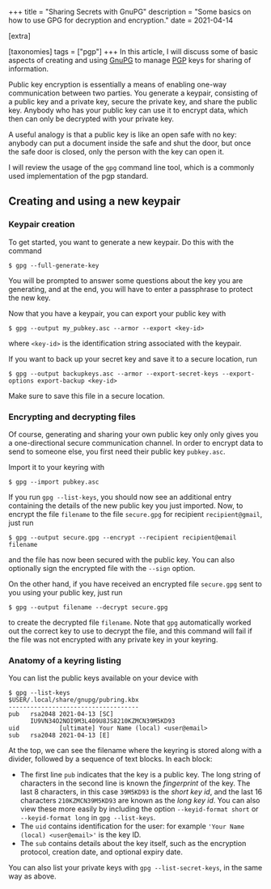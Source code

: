 +++
title = "Sharing Secrets with GnuPG"
description = "Some basics on how to use GPG for decryption and encryption."
date = 2021-04-14

[extra]

[taxonomies]
tags = ["pgp"]
+++
In this article, I will discuss some of basic aspects of creating and using [GnuPG](https://gnupg.org/) to manage [PGP](https://www.openpgp.org/) keys for sharing of information.

Public key encryption is essentially a means of enabling one-way communication between two parties.
You generate a keypair, consisting of a public key and a private key, secure the private key, and share the public key.
Anybody who has your public key can use it to encrypt data, which then can only be decrypted with your private key.

A useful analogy is that a public key is like an open safe with no key: anybody can put a document inside the safe and shut the door, but once the safe door is closed, only the person with the key can open it.

I will review the usage of the `gpg` command line tool, which is a commonly used implementation of the pgp standard.
## Creating and using a new keypair

### Keypair creation
To get started, you want to generate a new keypair.
Do this with the command
```
$ gpg --full-generate-key
```
You will be prompted to answer some questions about the key you are generating, and at the end, you will have to enter a passphrase to protect the new key.

Now that you have a keypair, you can export your public key with
```
$ gpg --output my_pubkey.asc --armor --export <key-id>
```
where `<key-id>` is the identification string associated with the keypair.

If you want to back up your secret key and save it to a secure location, run
```
$ gpg --output backupkeys.asc --armor --export-secret-keys --export-options export-backup <key-id>
```
Make sure to save this file in a secure location.

### Encrypting and decrypting files

Of course, generating and sharing your own public key only only gives you a one-directional secure communication channel.
In order to encrypt data to send to someone else, you first need their public key `pubkey.asc`.

Import it to your keyring with
```
$ gpg --import pubkey.asc
```
If you run `gpg --list-keys`, you should now see an additional entry containing the details of the new public key you just imported.
Now, to encrypt the file `filename` to the file `secure.gpg` for recipient `recipient@gmail`, just run
```
$ gpg --output secure.gpg --encrypt --recipient recipient@email filename
```
and the file has now been secured with the public key.
You can also optionally sign the encrypted file with the `--sign` option.

On the other hand, if you have received an encrypted file `secure.gpg` sent to you using your public key, just run
```
$ gpg --output filename --decrypt secure.gpg
```
to create the decrypted file `filename`.
Note that `gpg` automatically worked out the correct key to use to decrypt the file, and this command will fail if the file was not encrypted with any private key in your keyring.

### Anatomy of a keyring listing
You can list the public keys available on your device with
```
$ gpg --list-keys
$USER/.local/share/gnupg/pubring.kbx
------------------------------------
pub   rsa2048 2021-04-13 [SC]
      IU9VN34O2NOI9M3L409U8JS8210KZMCN39M5KD93
uid           [ultimate] Your Name (local) <user@email>
sub   rsa2048 2021-04-13 [E]
```
At the top, we can see the filename where the keyring is stored along with a divider, followed by a sequence of text blocks.
In each block:

- The first line `pub` indicates that the key is a public key.
The long string of characters in the second line is known the _fingerprint_ of the key.
The last 8 characters, in this case `39M5KD93` is the _short key id_, and the last 16 characters `210KZMCN39M5KD93` are known as the _long key id_.
You can also view these more easily by including the option `--keyid-format short` or `--keyid-format long` in `gpg --list-keys`.
- The `uid` contains identification for the user: for example `'Your Name (local) <user@email>'` is the key ID.
- The `sub` contains details about the key itself, such as the encryption protocol, creation date, and optional expiry date.

You can also list your private keys with `gpg --list-secret-keys`, in the same way as above.
